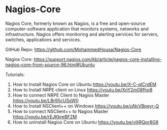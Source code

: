 # Nagios-Core
Nagios Core, formerly known as Nagios, is a free and open-source computer-software application that monitors systems, networks and infrastructure. Nagios offers monitoring and alerting services for servers, switches, applications and services.

GitHub Repo: https://github.com/MohammedHousa/Nagios-Core

Nagios Core: https://support.nagios.com/kb/article/nagios-core-installing-nagios-core-from-source-96.html#Ubuntu

Tutorials: 
1. How to Install Nagios Core on Ubuntu https://youtu.be/X-C-qICrdEM
2. How to Install NRPE client on Linux https://youtu.be/XnY2m08fhq8
3. How to connect NRPE Client to Nagios Master https://youtu.be/LBr95cUSsW0
4. How to Install NSClient++ on Windows https://youtu.be/uNcVBpeyr-Q
5. How to connect NSClient++ to Nagios Master https://youtu.be/rEJKkreBF2M
6. How to uninstall Nagios Core on Ubuntu https://youtu.be/vlIiRQpr8G8
